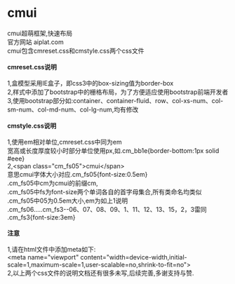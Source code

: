 # cmui
cmui超萌框架,快速布局
<br />官方网站 aiplat.com
<br />cmui包含cmreset.css和cmstyle.css两个css文件
<br /><br />
<b>cmreset.css说明</b>
<br /><br />1,盒模型采用IE盒子，即css3中的box-sizing值为border-box
<br />2,样式中添加了bootstrap中的栅格布局，为了方便适应使用bootstrap前端开发者
<br />3,使用bootstrap部分如:container、container-fluid、row、col-xs-num、col-sm-num、col-md-num、col-lg-num,均有修改
<br /><br />
<b>cmstyle.css说明</b>
<br /><br />1,使用em相对单位,cmreset.css中同为em
<br />宽高或长度厚度较小时部分单位使用px,如.cm_bb1e{border-bottom:1px solid #eee}
<br />2,\<span class="cm_fs05"\>cmui\<\/span\>
<br />意思cmui字体大小对应.cm_fs05{font-size:0.5em}
<br />.cm_fs05中cm为cmui的前缀cm,
<br />.cm_fs05中fs为font-size两个单词各自的首字母集合,所有类命名均类似
<br />.cm_fs05中05为0.5em大小,em为如上1说明
<br />.cm_fs06.....cm_fs3--06、07、08、09、1、11、12、13、15，2，3雷同 .cm_fs3{font-size:3em}
<br /><br />
<b>注意</b>
<br /><br />1,请在html文件中添加meta如下:
<br />\<meta name="viewport" content="width=device-width,initial-scale=1,maximum-scale=1,user-scalable=no,shrink-to-fit=no"\>
<br />2,以上两个css文件的说明文档还有很多未写,后续完善,多谢支持与赞.


